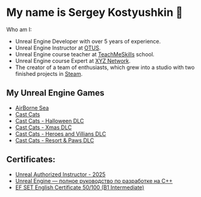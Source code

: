 # My name is Sergey Kostyushkin 👋

Who am I:
- Unreal Engine Developer with over 5 years of experience.
- Unreal Engine Instructor at [OTUS](https://otus.ru/lessons/unreal-professional/).
- Unreal Engine course teacher at [TeachMeSkills](https://teachmeskills.by/teachers) school.
- Unreal Engine course Expert at [XYZ Network](https://www.school-xyz.com/).
- The creator of a team of enthusiasts, which grew into a studio with two finished projects in [Steam](https://store.steampowered.com/developer/werfest).


## My Unreal Engine Games
- [AirBorne Sea](https://store.steampowered.com/app/2351160?utm_source=github)
- [Cast Cats](https://store.steampowered.com/app/3118450?utm_source=github)
- [Cast Cats - Halloween DLC](https://store.steampowered.com/app/3162830?utm_source=github)
- [Cast Cats - Xmas DLC](https://store.steampowered.com/app/3342790?utm_source=github)
- [Cast Cats - Heroes and Villians DLC](https://store.steampowered.com/app/3457030?utm_source=github)
- [Cast Cats - Resort & Paws DLC](https://store.steampowered.com/app/3457020?utm_source=github)


## Certificates:
- [Unreal Authorized Instructor - 2025](https://credential.unrealengine.com/a93eaf00-a4c6-4c79-ac57-095f4b361b2d#acc.3Jw0O7hn)
- [Unreal Engine — полное руководство по разработке на С++](https://www.udemy.com/certificate/UC-ba87fadf-eb20-49be-8603-9f18ff5e0e66/)
- [EF SET English Certificate 50/100 (B1 Intermediate)](https://cert.efset.org/xrY4CW)


<!--
**WerFEST/WerFEST** is a ✨ _special_ ✨ repository because its `README.md` (this file) appears on your GitHub profile.

Here are some ideas to get you started:

- 🔭 I’m currently working on ...
- 🌱 I’m currently learning ...
- 👯 I’m looking to collaborate on ...
- 🤔 I’m looking for help with ...
- 💬 Ask me about ...
- 📫 How to reach me: ...
- 😄 Pronouns: ...
- ⚡ Fun fact: ...
-->
